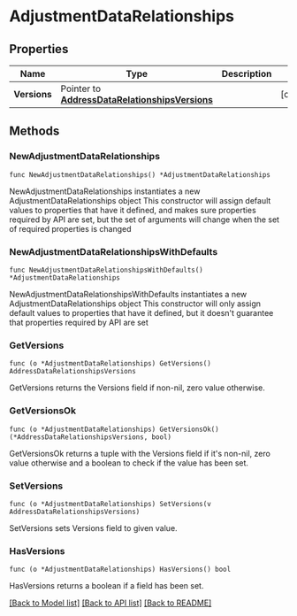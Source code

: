 # AdjustmentDataRelationships

## Properties

Name | Type | Description | Notes
------------ | ------------- | ------------- | -------------
**Versions** | Pointer to [**AddressDataRelationshipsVersions**](AddressDataRelationshipsVersions.md) |  | [optional] 

## Methods

### NewAdjustmentDataRelationships

`func NewAdjustmentDataRelationships() *AdjustmentDataRelationships`

NewAdjustmentDataRelationships instantiates a new AdjustmentDataRelationships object
This constructor will assign default values to properties that have it defined,
and makes sure properties required by API are set, but the set of arguments
will change when the set of required properties is changed

### NewAdjustmentDataRelationshipsWithDefaults

`func NewAdjustmentDataRelationshipsWithDefaults() *AdjustmentDataRelationships`

NewAdjustmentDataRelationshipsWithDefaults instantiates a new AdjustmentDataRelationships object
This constructor will only assign default values to properties that have it defined,
but it doesn't guarantee that properties required by API are set

### GetVersions

`func (o *AdjustmentDataRelationships) GetVersions() AddressDataRelationshipsVersions`

GetVersions returns the Versions field if non-nil, zero value otherwise.

### GetVersionsOk

`func (o *AdjustmentDataRelationships) GetVersionsOk() (*AddressDataRelationshipsVersions, bool)`

GetVersionsOk returns a tuple with the Versions field if it's non-nil, zero value otherwise
and a boolean to check if the value has been set.

### SetVersions

`func (o *AdjustmentDataRelationships) SetVersions(v AddressDataRelationshipsVersions)`

SetVersions sets Versions field to given value.

### HasVersions

`func (o *AdjustmentDataRelationships) HasVersions() bool`

HasVersions returns a boolean if a field has been set.


[[Back to Model list]](../README.md#documentation-for-models) [[Back to API list]](../README.md#documentation-for-api-endpoints) [[Back to README]](../README.md)


